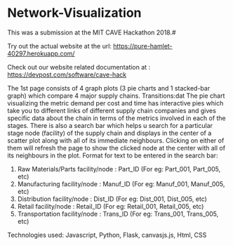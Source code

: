 # Network-Visualization
This was a submission at the MIT CAVE Hackathon 2018.#

Try out the actual website at the url: https://pure-hamlet-40297.herokuapp.com/

Check out our website related documentation at : https://devpost.com/software/cave-hack
 
The 1st page consists of 4 graph plots (3 pie charts and 1 stacked-bar graph) which compare 4 major supply chains.
Transitions:dat
The pie chart visualizing the metric demand per cost and time has interactive pies which take you to different links of different supply chain companies and gives specific data about the chain in terms of the metrics involved in each of the stages. There is also a search bar which helps u search for a particular stage node (facility) of the supply chain and displays in the center of a scatter plot along with all of its immediate neighbours. Clicking on either of them will refresh the page to show the clicked node at the center with all of its neighbours in the plot. 
Format for text to be entered in the search bar:
<ol>
<li> Raw Materials/Parts facility/node : Part_ID (For eg: Part_001, Part_005, etc) </li> 
<li> Manufacturing facility/node : Manuf_ID (For eg: Manuf_001, Manuf_005, etc) </li>
<li> Distribution facility/node : Dist_ID (For eg: Dist_001, Dist_005, etc) </li>
<li> Retail facility/node : Retail_ID (For eg: Retail_001, Retail_005, etc) </li>
<li> Transportation facility/node : Trans_ID (For eg: Trans_001, Trans_005, etc) </li>
</ol>
Technologies used:  Javascript, Python, Flask, canvasjs.js, Html, CSS
